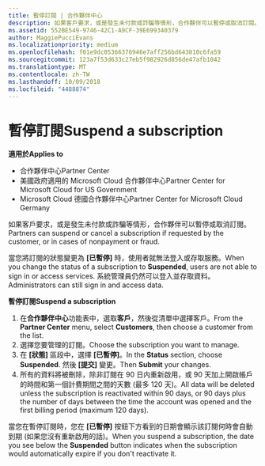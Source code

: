 ```yaml
---
title: 暫停訂閱 | 合作夥伴中心
description: 如果客戶要求，或是發生未付款或詐騙等情形，合作夥伴可以暫停或取消訂閱。
ms.assetid: 552BE549-9746-42C1-A9CF-39E699340379
author: MaggiePucciEvans
ms.localizationpriority: medium
ms.openlocfilehash: f01e9dc05366376946e7aff256bd643810c6fa59
ms.sourcegitcommit: 123a7f53d633c27eb5f982926d856de47afb1042
ms.translationtype: MT
ms.contentlocale: zh-TW
ms.lasthandoff: 10/09/2018
ms.locfileid: "4488874"
---
```

# <a name="suspend-a-subscription"></a><span data-ttu-id="3cac0-103">暫停訂閱</span><span class="sxs-lookup"><span data-stu-id="3cac0-103">Suspend a subscription</span></span>

**<span data-ttu-id="3cac0-104">適用於</span><span class="sxs-lookup"><span data-stu-id="3cac0-104">Applies to</span></span>**

-  <span data-ttu-id="3cac0-105">合作夥伴中心</span><span class="sxs-lookup"><span data-stu-id="3cac0-105">Partner Center</span></span>
-  <span data-ttu-id="3cac0-106">美國政府適用的 Microsoft Cloud 合作夥伴中心</span><span class="sxs-lookup"><span data-stu-id="3cac0-106">Partner Center for Microsoft Cloud for US Government</span></span>
-  <span data-ttu-id="3cac0-107">Microsoft Cloud 德國合作夥伴中心</span><span class="sxs-lookup"><span data-stu-id="3cac0-107">Partner Center for Microsoft Cloud Germany</span></span>

<span data-ttu-id="3cac0-108">如果客戶要求，或是發生未付款或詐騙等情形，合作夥伴可以暫停或取消訂閱。</span><span class="sxs-lookup"><span data-stu-id="3cac0-108">Partners can suspend or cancel a subscription if requested by the customer, or in cases of nonpayment or fraud.</span></span>

<span data-ttu-id="3cac0-109">當您將訂閱的狀態變更為 **\[已暫停\]** 時，使用者就無法登入或存取服務。</span><span class="sxs-lookup"><span data-stu-id="3cac0-109">When you change the status of a subscription to **Suspended**, users are not able to sign in or access services.</span></span> <span data-ttu-id="3cac0-110">系統管理員仍然可以登入並存取資料。</span><span class="sxs-lookup"><span data-stu-id="3cac0-110">Administrators can still sign in and access data.</span></span>

**<span data-ttu-id="3cac0-111">暫停訂閱</span><span class="sxs-lookup"><span data-stu-id="3cac0-111">Suspend a subscription</span></span>**

1.  <span data-ttu-id="3cac0-112">在**合作夥伴中心**功能表中，選取**客戶**，然後從清單中選擇客戶。</span><span class="sxs-lookup"><span data-stu-id="3cac0-112">From the **Partner Center** menu, select **Customers**, then choose a customer from the list.</span></span>
2.  <span data-ttu-id="3cac0-113">選擇您要管理的訂閱。</span><span class="sxs-lookup"><span data-stu-id="3cac0-113">Choose the subscription you want to manage.</span></span>
3.  <span data-ttu-id="3cac0-114">在 **\[狀態\]** 區段中，選擇 **\[已暫停\]**。</span><span class="sxs-lookup"><span data-stu-id="3cac0-114">In the **Status** section, choose **Suspended**.</span></span> <span data-ttu-id="3cac0-115">然後 **\[提交\]** 變更。</span><span class="sxs-lookup"><span data-stu-id="3cac0-115">Then **Submit** your changes.</span></span>
4.  <span data-ttu-id="3cac0-116">所有的資料將被刪除，除非訂閱在 90 日内重新啟用，或 90 天加上開啟帳戶的時間和第一個計費期間之間的天數 (最多 120 天)。</span><span class="sxs-lookup"><span data-stu-id="3cac0-116">All data will be deleted unless the subscription is reactivated within 90 days, or 90 days plus the number of days between the time the account was opened and the first billing period (maximum 120 days).</span></span>

<span data-ttu-id="3cac0-117">當您在暫停訂閱時，您在 **\[已暫停\]** 按鈕下方看到的日期會顯示該訂閱何時會自動到期 (如果您沒有重新啟用的話)。</span><span class="sxs-lookup"><span data-stu-id="3cac0-117">When you suspend a subscription, the date you see below the **Suspended** button indicates when the subscription would automatically expire if you don't reactivate it.</span></span> 
